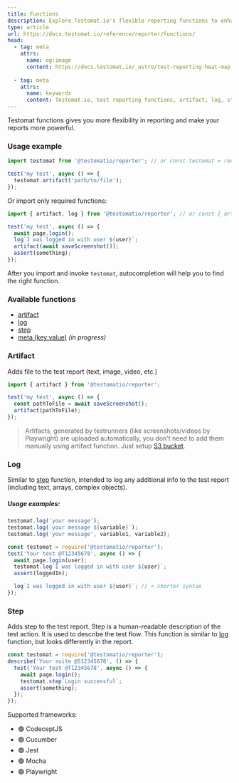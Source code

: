 ```yaml
---
title: Functions
description: Explore Testomat.io's flexible reporting functions to enhance your test reports. Learn to use functions like artifact, log, and step for adding files, logging additional information, and describing test actions. Integrates seamlessly with frameworks like Playwright, Jest, and Mocha, supporting custom reporting needs.
type: article
url: https://docs.testomat.io/reference/reporter/functions/
head:
  - tag: meta
    attrs:
      name: og:image
      content: https://docs.testomat.io/_astro/test-reporting-heat-map.CoE-TwPN_Z20qVi.webp
      
  - tag: meta
    attrs:
      name: keywords
      content: Testomat.io, test reporting functions, artifact, log, step, Playwright, Jest, Mocha, CodeceptJS, test automation, test customization
---
```

Testomat functions gives you more flexibility in reporting and make your reports more powerful.

### Usage example

```javascript
import testomat from '@testomatio/reporter'; // or const testomat = require('@testomatio/reporter');

test('my test', async () => {
  testomat.artifact('path/to/file');
});
```

Or import only required functions:

```javascript
import { artifact, log } from '@testomatio/reporter'; // or const { artifact, log } = require('@testomatio/reporter');

test('my test', async () => {
  await page.login();
  log`I was logged in with user ${user}`;
  artifact(await saveScreenshot());
  assert(something);
});
```

After you import and invoke `testomat`, autocompletion will help you to find the right function.

### Available functions

- [artifact](#artifact)
- [log](#log)
- [step](#step)
- [meta (key:value)](#meta) _(in progress)_

### Artifact

Adds file to the test report (text, image, video, etc.)

```javascript
import { artifact } from '@testomatio/reporter';

test('my test', async () => {
  const pathToFile = await saveScreenshot();
  artifact(pathToFile);
});
```

> Artifacts, generated by testrunners (like screenshots/videos by Playwright) are uploaded automatically, you don't need to add them manually using artifact function. Just setup [S3 bucket](./artifacts.md).

### Log

Similar to [step](#step) function, intended to log any additional info to the test report (including text, arrays, complex objects).

##### Usage examples:

```javascript
testomat.log('your message');
testomat.log(`your message ${variable}`);
testomat.log('your message', variable1, variable2);
```

```javascript
const testomat = require('@testomatio/reporter');
test('Your test @T12345678', async () => {
  await page.login(user);
  testomat.log`I was logged in with user ${user}`;
  assert(loggedIn);

  log`I was logged in with user ${user}`; // < shorter syntax
});
```

### Step

Adds step to the test report. Step is a human-readable description of the test action. It is used to describe the test flow. This function is similar to [log](#log) function, but looks differently in the report.

```javascript
const testomat = require('@testomatio/reporter');
describe('Your suite @S12345678', () => {
  test('Your test @T12345678', async () => {
    await page.login();
    testomat.step`Login successful`;
    assert(something);
  });
});
```

<!-- ### Meta (key:value)

Meta information is a key:value pair(s), which is used to add additional information to the test report. E.g. browser, environment, etc.

```javascript
const testomat = require('@testomatio/reporter');
test('Your test @T12345678', async () => {
  await page.login();
  testomat.meta({
    browser: 'chrome',
    testType: 'smoke',
  });
  assert(something);
});
``` -->

Supported frameworks:

- 🟢 CodeceptJS
- 🟢 Cucumber
- 🟢 Jest
- 🟢 Mocha
- 🟢 Playwright

